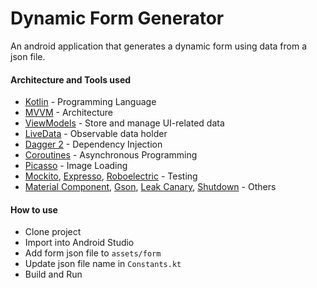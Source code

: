 # Dynamic Form Generator

An android application that generates a dynamic form using data from a json file.

#### Architecture and Tools used

- [Kotlin](https://developer.android.com/kotlin) - Programming Language
- [MVVM](https://developer.android.com/topic/libraries/architecture) - Architecture
- [ViewModels](https://developer.android.com/topic/libraries/architecture/viewmodel) - Store and manage UI-related data
- [LiveData](https://developer.android.com/topic/libraries/architecture/livedata) - Observable data holder 
- [Dagger 2](https://google.github.io/dagger/) - Dependency Injection
- [Coroutines](https://kotlinlang.org/docs/reference/coroutines-overview.html) - Asynchronous Programming
- [Picasso](https://github.com/square/picasso) - Image Loading
- [Mockito](https://site.mockito.org/), [Expresso](https://developer.android.com/training/testing/espresso), [Roboelectric](http://robolectric.org/) - Testing
- [Material Component](https://material.io/develop/android/docs/getting-started/), [Gson](https://github.com/google/gson), [Leak Canary](https://github.com/square/leakcanary), [Shutdown](https://github.com/emmanuelkehinde/Shutdown) - Others

#### How to use

- Clone project
- Import into Android Studio
- Add form json file to `assets/form`
- Update json file name in `Constants.kt`
- Build and Run
